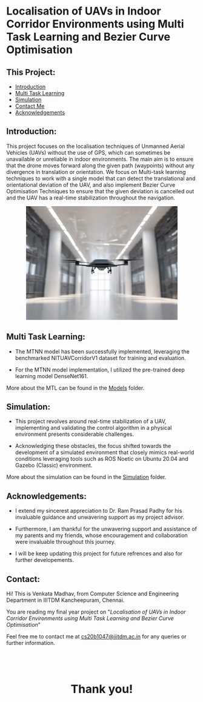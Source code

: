 # Localisation of UAVs in Indoor Corridor Environments using Multi Task Learning and Bezier Curve Optimisation

## This Project:

- [Introduction](#introduction)
- [Multi Task Learning](#multi-task-learning)
- [Simulation](#simulation)
- [Contact Me](#contact)
- [Acknowledgements](#acknowledgements)

## Introduction:

This project focuses on the localisation techniques of Unmanned Aerial Vehicles (UAVs) without the use of GPS, which can sometimes be unavailable or unreliable in indoor environments. The main aim is to ensure that the drone moves forward along the given path (waypoints) without any divergence in translation or orientation. We focus on Multi-task learning techniques to work with a single model that can detect the translational and orientational deviation of the UAV, and also implement Bezier Curve Optimisation Techniques to ensure that the given deviation is cancelled out and the UAV has a real-time stabilization throughout the navigation.

<p align=center>
<img src="Assets/image.png" style="height:300px; width:400px">
</p>

## Multi Task Learning:

- The MTNN model has been successfully implemented, leveraging the benchmarked NITUAVCorridorV1 dataset for training and evaluation. 

- For the MTNN model implementation, I utilized the pre-trained deep learning model DenseNet161. 

More about the MTL can be found in the [Models](Models) folder.

## Simulation:

- This project revolves around real-time stabilization of a UAV, implementing and validating the control algorithm in a physical environment presents considerable challenges. 

- Acknowledging these obstacles, the focus shifted towards the development of a simulated environment that closely mimics real-world conditions leveraging tools such as ROS Noetic on Ubuntu 20.04 and Gazebo (Classic) environment.

More about the simulation can be found in the [Simulation](Simulation) folder.

## Acknowledgements:

- I extend my sincerest appreciation to Dr. Ram Prasad Padhy for his invaluable guidance and unwavering support as my project advisor.

- Furthermore, I am thankful for the unwavering support and assistance of my parents and my friends, whose encouragement and collaboration were invaluable throughout this journey.

- I will be keep updating this project for future refrences and also for further developements.

## Contact:

Hi! This is Venkata Madhav, from Computer Science and Engineering Department in IIITDM Kancheepuram, Chennai.

You are reading my final year project on "<i>Localisation of UAVs in Indoor Corridor Environments using Multi Task Learning and Bezier Curve Optimisation</i>"

Feel free me to contact me at cs20b1047@iiitdm.ac.in for any queries or further information.



<br>
<br>
<br>

<p align=center style="font-size:30px">
<b>Thank you!
</p>